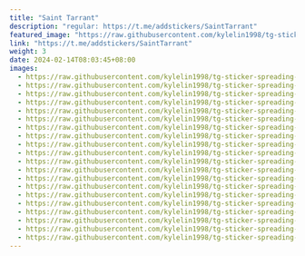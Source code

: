 ```yaml
---
title: "Saint Tarrant"
description: "regular: https://t.me/addstickers/SaintTarrant"
featured_image: "https://raw.githubusercontent.com/kylelin1998/tg-sticker-spreading-worldwide-images/main/img/9adf7732-c407-491b-8258-724a0f075ef4.jpg"
link: "https://t.me/addstickers/SaintTarrant"
weight: 3
date: 2024-02-14T08:03:45+08:00
images:
  - https://raw.githubusercontent.com/kylelin1998/tg-sticker-spreading-worldwide-images/main/img/9adf7732-c407-491b-8258-724a0f075ef4.jpg
  - https://raw.githubusercontent.com/kylelin1998/tg-sticker-spreading-worldwide-images/main/img/832e2de0-5340-4589-80b0-0f97dd58fb28.jpg
  - https://raw.githubusercontent.com/kylelin1998/tg-sticker-spreading-worldwide-images/main/img/69bc01f4-8b2d-4e66-a127-47f6990cb103.jpg
  - https://raw.githubusercontent.com/kylelin1998/tg-sticker-spreading-worldwide-images/main/img/60f0a672-7006-4d93-b570-0b49f0dcd15b.jpg
  - https://raw.githubusercontent.com/kylelin1998/tg-sticker-spreading-worldwide-images/main/img/776b1511-1b9b-4dd7-be7f-63607af2fa88.jpg
  - https://raw.githubusercontent.com/kylelin1998/tg-sticker-spreading-worldwide-images/main/img/db97e9c7-2a57-4beb-a0ae-c0c79a33e507.jpg
  - https://raw.githubusercontent.com/kylelin1998/tg-sticker-spreading-worldwide-images/main/img/e1c1bacc-122b-4141-8ec2-d6d321a929fb.jpg
  - https://raw.githubusercontent.com/kylelin1998/tg-sticker-spreading-worldwide-images/main/img/1f5e3a3b-35f3-4641-a3df-3b3b24e28ce1.jpg
  - https://raw.githubusercontent.com/kylelin1998/tg-sticker-spreading-worldwide-images/main/img/8bd1714c-2e0c-4d8d-aeba-a006ece6095c.jpg
  - https://raw.githubusercontent.com/kylelin1998/tg-sticker-spreading-worldwide-images/main/img/05471609-49fc-4810-bd44-0251afec51c8.jpg
  - https://raw.githubusercontent.com/kylelin1998/tg-sticker-spreading-worldwide-images/main/img/bfd62625-195e-4648-ae5e-b19a620edaf6.jpg
  - https://raw.githubusercontent.com/kylelin1998/tg-sticker-spreading-worldwide-images/main/img/54ac5b6b-0d6b-45f3-a1d9-275ddc798bcb.jpg
  - https://raw.githubusercontent.com/kylelin1998/tg-sticker-spreading-worldwide-images/main/img/acc775c0-748b-4155-8e97-d986d128a68d.jpg
  - https://raw.githubusercontent.com/kylelin1998/tg-sticker-spreading-worldwide-images/main/img/ffd5c318-9f48-42dd-ad97-4f6d612f9e20.jpg
  - https://raw.githubusercontent.com/kylelin1998/tg-sticker-spreading-worldwide-images/main/img/61429a76-9da6-485f-9209-5de9841ea3c0.jpg
  - https://raw.githubusercontent.com/kylelin1998/tg-sticker-spreading-worldwide-images/main/img/19a091f3-c82e-4c7f-a216-5109987f53e0.jpg
  - https://raw.githubusercontent.com/kylelin1998/tg-sticker-spreading-worldwide-images/main/img/a9ecca6c-4815-4868-950c-2e07ac05a811.jpg
  - https://raw.githubusercontent.com/kylelin1998/tg-sticker-spreading-worldwide-images/main/img/bb6dba52-c517-4501-8ba2-d2284810e5e6.jpg
  - https://raw.githubusercontent.com/kylelin1998/tg-sticker-spreading-worldwide-images/main/img/9de680d3-8526-410d-8a1a-93cc6bad2d7d.jpg
  - https://raw.githubusercontent.com/kylelin1998/tg-sticker-spreading-worldwide-images/main/img/6ca98b14-9606-4d93-8c31-b89525004c03.jpg
---
```

